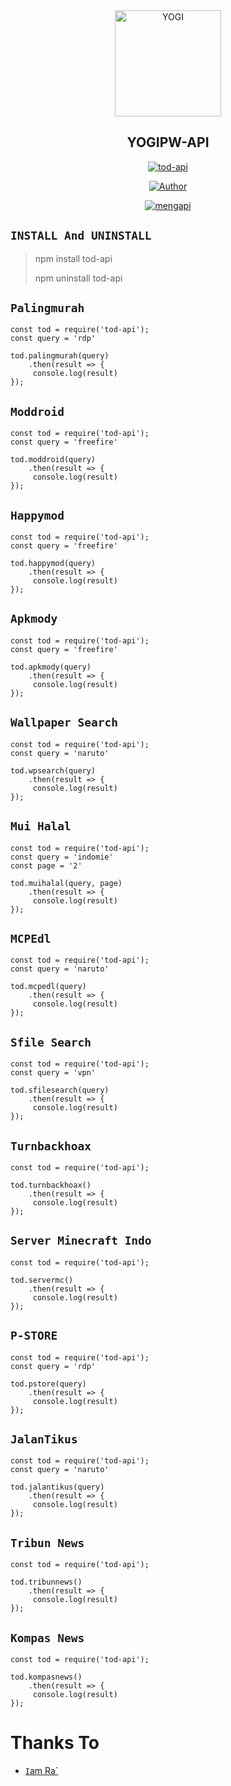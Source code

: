 <div align="center">
<img src="https://i.pinimg.com/736x/d5/93/d9/d593d9b5d4908a2c89b5a8a71eefbe4c.jpg" alt="YOGI" width="170" />

## YOGIPW-API

</div>

<p align="center">
<a href="##"><img title="tod-api" src="https://img.shields.io/static/v1?label=package&message=tod-api&color=blue"></a>
</p>
<p align="center">
  <a href="https://github.com/yogipw"><img title="Author" src="https://img.shields.io/badge/Author-yogipw-red.svg?style=for-the-badge&logo=github" /></a>
</p>
<p align="center">
<a href="#"><img title="mengapi" src="https://img.shields.io/static/v1?label=FREE&message=tod-api&color=blue"></a>
</p>

## ```INSTALL And UNINSTALL```
> npm install tod-api
>  
> npm uninstall tod-api


## ```Palingmurah```
``` 
const tod = require('tod-api');
const query = 'rdp'

tod.palingmurah(query)
    .then(result => {
     console.log(result)
});
```
## ```Moddroid```
``` 
const tod = require('tod-api');
const query = 'freefire'

tod.moddroid(query)
    .then(result => {
     console.log(result)
});
```
## ```Happymod```
``` 
const tod = require('tod-api');
const query = 'freefire'

tod.happymod(query)
    .then(result => {
     console.log(result)
});
```
## ```Apkmody```
``` 
const tod = require('tod-api');
const query = 'freefire'

tod.apkmody(query)
    .then(result => {
     console.log(result)
});
```
## ```Wallpaper Search```
``` 
const tod = require('tod-api');
const query = 'naruto'

tod.wpsearch(query)
    .then(result => {
     console.log(result)
});
```
## ```Mui Halal```
``` 
const tod = require('tod-api');
const query = 'indomie'
const page = '2'

tod.muihalal(query, page)
    .then(result => {
     console.log(result)
});
```
## ```MCPEdl```
``` 
const tod = require('tod-api');
const query = 'naruto'

tod.mcpedl(query)
    .then(result => {
     console.log(result)
});
```
## ```Sfile Search```
``` 
const tod = require('tod-api');
const query = 'vpn'

tod.sfilesearch(query)
    .then(result => {
     console.log(result)
});
```
## ```Turnbackhoax```
``` 
const tod = require('tod-api');

tod.turnbackhoax()
    .then(result => {
     console.log(result)
});
```
## ```Server Minecraft Indo```
``` 
const tod = require('tod-api');

tod.servermc()
    .then(result => {
     console.log(result)
});
```
## ```P-STORE```
``` 
const tod = require('tod-api');
const query = 'rdp'

tod.pstore(query)
    .then(result => {
     console.log(result)
});
```
## ```JalanTikus```
``` 
const tod = require('tod-api');
const query = 'naruto'

tod.jalantikus(query)
    .then(result => {
     console.log(result)
});
```
## ```Tribun News```
``` 
const tod = require('tod-api');

tod.tribunnews()
    .then(result => {
     console.log(result)
});
```
## ```Kompas News```
``` 
const tod = require('tod-api');

tod.kompasnews()
    .then(result => {
     console.log(result)
});
```
  # Thanks To
* [`I`am Ra`](https://github.com/rayyreall)
  
  
